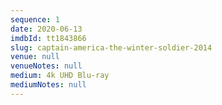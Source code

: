 ```yaml
---
sequence: 1
date: 2020-06-13
imdbId: tt1843866
slug: captain-america-the-winter-soldier-2014
venue: null
venueNotes: null
medium: 4k UHD Blu-ray
mediumNotes: null
---
```


